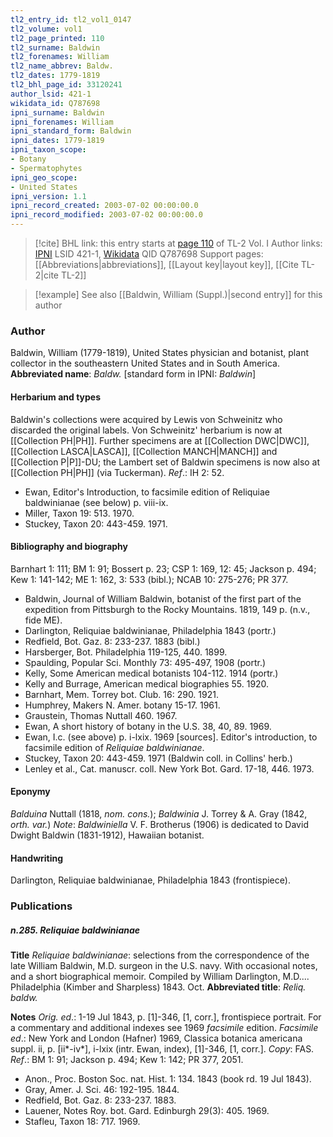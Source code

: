 ```yaml
---
tl2_entry_id: tl2_vol1_0147
tl2_volume: vol1
tl2_page_printed: 110
tl2_surname: Baldwin
tl2_forenames: William
tl2_name_abbrev: Baldw.
tl2_dates: 1779-1819
tl2_bhl_page_id: 33120241
author_lsid: 421-1
wikidata_id: Q787698
ipni_surname: Baldwin
ipni_forenames: William
ipni_standard_form: Baldwin
ipni_dates: 1779-1819
ipni_taxon_scope: 
- Botany
- Spermatophytes
ipni_geo_scope: 
- United States
ipni_version: 1.1
ipni_record_created: 2003-07-02 00:00:00.0
ipni_record_modified: 2003-07-02 00:00:00.0
---
```


> [!cite] BHL link: this entry starts at [page 110](https://www.biodiversitylibrary.org/page/33120241) of TL-2 Vol. I
> Author links: [IPNI](https://www.ipni.org/a/421-1) LSID 421-1, [Wikidata](https://www.wikidata.org/wiki/Q787698) QID Q787698
> Support pages: [[Abbreviations|abbreviations]], [[Layout key|layout key]], [[Cite TL-2|cite TL-2]]

> [!example] See also [[Baldwin, William (Suppl.)|second entry]] for this author

### Author

Baldwin, William (1779-1819), United States physician and botanist, plant collector in the southeastern United States and in South America. 
**Abbreviated name**: *Baldw.* \[standard form in IPNI: *Baldwin*\]

#### Herbarium and types

Baldwin's collections were acquired by Lewis von Schweinitz who discarded the original labels. Von Schweinitz' herbarium is now at [[Collection PH|PH]]. Further specimens are at [[Collection DWC|DWC]], [[Collection LASCA|LASCA]], [[Collection MANCH|MANCH]] and [[Collection P|P]]-DU; the Lambert set of Baldwin specimens is now also at [[Collection PH|PH]] (via Tuckerman).
*Ref*.: IH 2: 52.
- Ewan, Editor's Introduction, to facsimile edition of Reliquiae baldwinianae (see below) p. viii-ix.
- Miller, Taxon 19: 513. 1970.
- Stuckey, Taxon 20: 443-459. 1971.

#### Bibliography and biography

Barnhart 1: 111; BM 1: 91; Bossert p. 23; CSP 1: 169, 12: 45; Jackson p. 494; Kew 1: 141-142; ME 1: 162, 3: 533 (bibl.); NCAB 10: 275-276; PR 377.
- Baldwin, Journal of William Baldwin, botanist of the first part of the expedition from Pittsburgh to the Rocky Mountains. 1819, 149 p. (n.v., fide ME).
- Darlington, Reliquiae baldwinianae, Philadelphia 1843 (portr.)
- Redfield, Bot. Gaz. 8: 233-237. 1883 (bibl.)
- Harsberger, Bot. Philadelphia 119-125, 440. 1899.
- Spaulding, Popular Sci. Monthly 73: 495-497, 1908 (portr.)
- Kelly, Some American medical botanists 104-112. 1914 (portr.)
- Kelly and Burrage, American medical biographies 55. 1920.
- Barnhart, Mem. Torrey bot. Club. 16: 290. 1921.
- Humphrey, Makers N. Amer. botany 15-17. 1961.
- Graustein, Thomas Nuttall 460. 1967.
- Ewan, A short history of botany in the U.S. 38, 40, 89. 1969.
- Ewan, I.c. (see above) p. i-lxix. 1969 \[sources\]. Editor's introduction, to facsimile edition of *Reliquiae baldwinianae*.
- Stuckey, Taxon 20: 443-459. 1971 (Baldwin coll. in Collins' herb.)
- Lenley et al., Cat. manuscr. coll. New York Bot. Gard. 17-18, 446. 1973.

#### Eponymy

*Balduina* Nuttall (1818, *nom. cons.*); *Baldwinia* J. Torrey & A. Gray (1842, *orth. var.*)
*Note*: *Baldwiniella* V. F. Brotherus (1906) is dedicated to David Dwight Baldwin (1831-1912), Hawaiian botanist.

#### Handwriting

Darlington, Reliquiae baldwinianae, Philadelphia 1843 (frontispiece).

### Publications

##### n.285. Reliquiae baldwinianae

**Title**
*Reliquiae baldwinianae*: selections from the correspondence of the late William Baldwin, M.D. surgeon in the U.S. navy. With occasional notes, and a short biographical memoir. Compiled by William Darlington, M.D.... Philadelphia (Kimber and Sharpless) 1843. Oct.
**Abbreviated title**: *Reliq. baldw.*

**Notes**
*Orig. ed*.: 1-19 Jul 1843, p. \[1\]-346, \[1, corr.\], frontispiece portrait. For a commentary and additional indexes see 1969 *facsimile* edition.
*Facsimile ed*.: New York and London (Hafner) 1969, Classica botanica americana suppl. ii, p. \[ii\*-iv\*\], i-lxix (intr. Ewan, index), \[1\]-346, \[1, corr.\]. *Copy*: FAS.
*Ref*.: BM 1: 91; Jackson p. 494; Kew 1: 142; PR 377, 2051.
- Anon., Proc. Boston Soc. nat. Hist. 1: 134. 1843 (book rd. 19 Jul 1843).
- Gray, Amer. J. Sci. 46: 192-195. 1844.
- Redfield, Bot. Gaz. 8: 233-237. 1883.
- Lauener, Notes Roy. bot. Gard. Edinburgh 29(3): 405. 1969.
- Stafleu, Taxon 18: 717. 1969.

